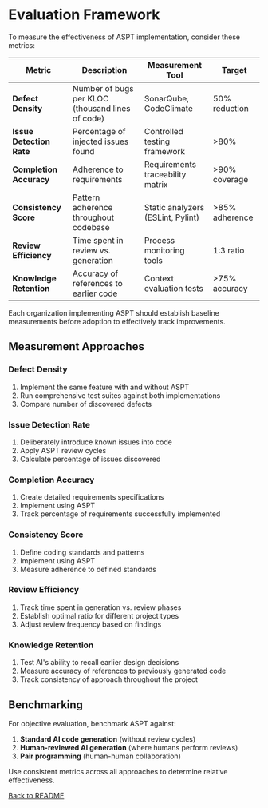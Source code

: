 # Evaluation Framework

To measure the effectiveness of ASPT implementation, consider these metrics:

| Metric | Description | Measurement Tool | Target |
|--------|-------------|------------------|--------|
| **Defect Density** | Number of bugs per KLOC (thousand lines of code) | SonarQube, CodeClimate | 50% reduction |
| **Issue Detection Rate** | Percentage of injected issues found | Controlled testing framework | >80% |
| **Completion Accuracy** | Adherence to requirements | Requirements traceability matrix | >90% coverage |
| **Consistency Score** | Pattern adherence throughout codebase | Static analyzers (ESLint, Pylint) | >85% adherence |
| **Review Efficiency** | Time spent in review vs. generation | Process monitoring tools | 1:3 ratio |
| **Knowledge Retention** | Accuracy of references to earlier code | Context evaluation tests | >75% accuracy |

Each organization implementing ASPT should establish baseline measurements before adoption to effectively track improvements.

## Measurement Approaches

### Defect Density
1. Implement the same feature with and without ASPT
2. Run comprehensive test suites against both implementations
3. Compare number of discovered defects

### Issue Detection Rate
1. Deliberately introduce known issues into code
2. Apply ASPT review cycles
3. Calculate percentage of issues discovered

### Completion Accuracy
1. Create detailed requirements specifications
2. Implement using ASPT
3. Track percentage of requirements successfully implemented

### Consistency Score
1. Define coding standards and patterns
2. Implement using ASPT
3. Measure adherence to defined standards

### Review Efficiency
1. Track time spent in generation vs. review phases
2. Establish optimal ratio for different project types
3. Adjust review frequency based on findings

### Knowledge Retention
1. Test AI's ability to recall earlier design decisions
2. Measure accuracy of references to previously generated code
3. Track consistency of approach throughout the project

## Benchmarking

For objective evaluation, benchmark ASPT against:

1. **Standard AI code generation** (without review cycles)
2. **Human-reviewed AI generation** (where humans perform reviews)
3. **Pair programming** (human-human collaboration)

Use consistent metrics across all approaches to determine relative effectiveness.

[Back to README](../README.md)
